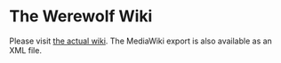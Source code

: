 # The Werewolf Wiki

Please visit [the actual wiki](https://github.com/werewolfvillage/wiki/wiki). The MediaWiki export is also available as an XML file.
